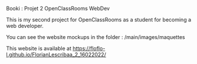 Booki : Projet 2 OpenClassRooms WebDev

This is my second project for OpenClassRooms as a student for becoming a web developer.

You can see the website mockups in the folder : /main/images/maquettes

This website is available at https://floflo-l.github.io/FlorianLescribaa_2_16022022/

